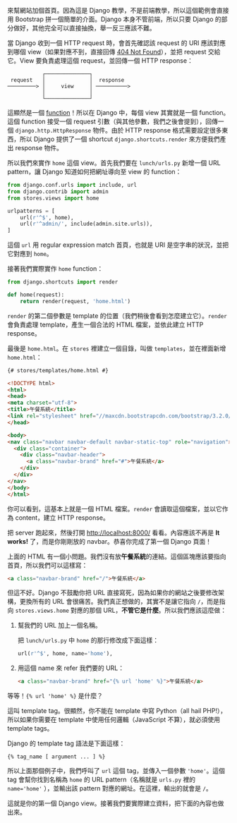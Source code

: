 來幫網站加個首頁。因為這是 Django 教學，不是前端教學，所以這個範例會直接用 Bootstrap 拼一個簡單的介面。Django 本身不管前端，所以只要 Django 的部分做好，其他完全可以直接抽換，舉一反三應該不難。

當 Django 收到一個 HTTP request 時，會首先確認該 request 的 URI 應該對應到哪個 view（如果對應不到，直接回傳 [404 Not Found](http://zh.wikipedia.org/zh-hant/HTTP_404)），並把 request 交給它。View 要負責處理這個 request，並回傳一個 HTTP response：

               ┌──────────────┐
     request   │              │  response
    ─────────> │     view     │ ──────────>
               │              │
               └──────────────┘

這顯然是一個 [function](http://sco.wikipedia.org/wiki/Function_(mathematics))！所以在 Django 中，每個 view 其實就是一個 function。這個 function 接受一個 request 引數（與其他參數，我們之後會提到），回傳一個 `django.http.HttpResponse` 物件。由於 HTTP response 格式需要設定很多東西，所以 Django 提供了一個 shortcut `django.shortcuts.render` 來方便我們產出 response 物件。

所以我們來實作 `home` 這個 view。首先我們要在 `lunch/urls.py` 新增一個 URL pattern，讓 Django 知道如何把網址導向至 view 的 function：

```python
from django.conf.urls import include, url
from django.contrib import admin
from stores.views import home

urlpatterns = [
    url(r'^$', home),
    url(r'^admin/', include(admin.site.urls)),
]
```

這個 `url` 用 regular expression match 首頁，也就是 URI 是空字串的狀況，並把它對應到 `home`。

接著我們實際實作 `home` function：

```python
from django.shortcuts import render

def home(request):
    return render(request, 'home.html')
```

`render` 的第二個參數是 template 的位置（我們稍後會看到怎麼建立它）。`render` 會負責處理 template，產生一個合法的 HTML 檔案，並依此建立 HTTP response。

最後是 `home.html`。在 `stores` 裡建立一個目錄，叫做 `templates`，並在裡面新增 `home.html`：

```html
{# stores/templates/home.html #}

<!DOCTYPE html>
<html>
<head>
<meta charset="utf-8">
<title>午餐系統</title>
<link rel="stylesheet" href="//maxcdn.bootstrapcdn.com/bootstrap/3.2.0/css/bootstrap.min.css">
</head>

<body>
<nav class="navbar navbar-default navbar-static-top" role="navigation">
  <div class="container">
    <div class="navbar-header">
      <a class="navbar-brand" href="#">午餐系統</a>
    </div>
  </div>
</nav>
</body>
</html>
```

你可以看到，這基本上就是一個 HTML 檔案。`render` 會讀取這個檔案，並以它作為 content，建立 HTTP response。

把 server 跑起來，然後打開 <http://localhost:8000/> 看看。內容應該不再是 **It works!** 了，而是你剛剛放的 navbar。恭喜你完成了第一個 Django 頁面！

上面的 HTML 有一個小問題。我們沒有放**午餐系統**的連結。這個區塊應該要指向首頁，所以我們可以這樣寫：

```html
<a class="navbar-brand" href="/">午餐系統</a>
```

但這不好。Django 不鼓勵你把 URL 直接寫死，因為如果你的網站之後要修改架構，更換所有的 URL 會很痛苦。我們真正想做的，其實不是讓它指向 `/`，而是指向 `stores.views.home` 對應的那個 URL，**不管它是什麼**。所以我們應該這麼做：

1. 幫我們的 URL 加上一個名稱。

    把 `lunch/urls.py` 中 `home` 的那行修改成下面這樣：

    ```python
    url(r'^$', home, name='home'),
    ```

2. 用這個 name 來 refer 我們要的 URL：

    ```html
    <a class="navbar-brand" href="{% url 'home' %}">午餐系統</a>
    ```

等等！`{% url 'home' %}` 是什麼？

這叫 template tag。很顯然，你不能在 template 中寫 Python（all hail PHP!），所以如果你需要在 template 中使用任何邏輯（JavaScript 不算），就必須使用 template tags。

Django 的 template tag 語法是下面這樣：

```
{% tag_name [ argument ... ] %}
```

所以上面那個例子中，我們呼叫了 `url` 這個 tag，並傳入一個參數 `'home'`。這個 tag 會幫你找到名稱為 `home`  的 URL pattern（名稱就是 `urls.py` 裡的 `name='home'` ），並輸出該 pattern 對應的網址。在這裡，輸出的就會是 `/`。

這就是你的第一個 Django view。接著我們要實際建立資料，把下面的內容也做出來。
